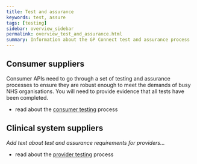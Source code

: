 ```yaml
---
title: Test and assurance
keywords: test, assure
tags: [testing]
sidebar: overview_sidebar
permalink: overview_test_and_assurance.html
summary: Information about the GP Connect test and assurance process
---
```


## Consumer suppliers ##
Consumer APIs need to go through a set of testing and assurance processes to ensure they are robust enough to meet the demands of busy NHS organisations. You will need to provide evidence that all tests have been completed.

- read about the [consumer testing](testing_api_consumer_testing.html) process

## Clinical system suppliers ## 
*Add text about test and assurance requirements for providers...*

- read about the [provider testing](testing_api_provider_testing.html) process 

